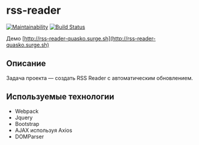 # rss-reader
[![Maintainability](https://api.codeclimate.com/v1/badges/b9e3f17035391fed2684/maintainability)](https://codeclimate.com/github/quasko/project-lvl3-s414/maintainability)
[![Build Status](https://travis-ci.org/quasko/project-lvl3-s414.svg?branch=master)](https://travis-ci.org/quasko/project-lvl3-s414)

Демо
[http://rss-reader-quasko.surge.sh](http://rss-reader-quasko.surge.sh)

## Описание
Задача проекта — создать RSS Reader с автоматическим обновлением.

## Используемые технологии
* Webpack
* Jquery
* Bootstrap
* AJAX используя Axios
* DOMParser

